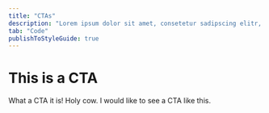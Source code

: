 ```yaml
---
title: "CTAs"
description: "Lorem ipsum dolor sit amet, consetetur sadipscing elitr, sed diam nonumy eirmod tempor invidunt ut labore et dolore magna aliquyam erat, sed diam voluptua."
tab: "Code"
publishToStyleGuide: true
---
```


# This is a CTA

What a CTA it is! Holy cow. I would like to see a CTA like this.
